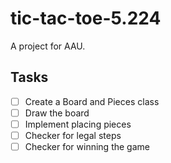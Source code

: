 # tic-tac-toe-5.224
A project for AAU.

## Tasks

- [ ] Create a Board and Pieces class
- [ ] Draw the board
- [ ] Implement placing pieces
- [ ] Checker for legal steps
- [ ] Checker for winning the game
